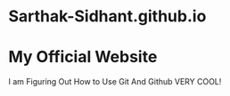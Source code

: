 # Sarthak-Sidhant.github.io
# My Official Website
I am Figuring Out How to Use Git And Github
VERY COOL!
